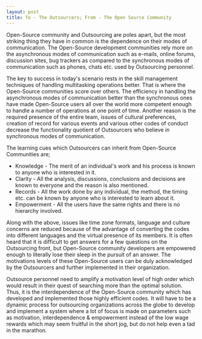 ```yaml
---
layout: post
title: To - The Outsourcers; From - The Open Source Community
---
```


Open-Source community and Outsourcing are poles apart, but the most striking thing they have in common is the dependence on their modes of communication. The Open-Source development communities rely more on the asynchronous modes of communication such as e-mails, online forums, discussion sites, bug trackers as compared to the synchronous modes of communication such as phones, chats etc. used by Outsourcing personnel. 

The key to success in today's scenario rests in the skill management techniques of handling multitasking operations better. That is where the Open-Source communities score over others. The efficiency in handling the asynchronous modes of communication better than the synchronous ones have made Open-Source users all over the world more competent enough to handle a number of operations at one point of time. Another reason is the required presence of the entire team, issues of cultural preferences, creation of record for various events and various other codes of conduct decrease the functionality quotient of Outsourcers who believe in synchronous modes of communication.

The learning cues which Outsourcers can inherit from Open-Source Communities are;

- Knowledge - The merit of an individual's work and his process is known to anyone who is interested in it.
- Clarity - All the analysis, discussions, conclusions and decisions are known to everyone and the reason is also mentioned.
- Records - All the work done by any individual, the method, the timing etc. can be known by anyone who is interested to learn about it.
- Empowerment - All the users have the same rights and there is no hierarchy involved.

Along with the above, issues like time zone formats, language and culture concerns are reduced because of the advantage of converting the codes into different languages and the virtual presence of its members. It is often heard that it is difficult to get answers for a few questions on the Outsourcing front, but Open-Source community developers are empowered enough to literally lose their sleep in the pursuit of an answer. The motivations levels of these Open-Source users can be duly acknowledged by the Outsourcers and further implemented in their organization.

Outsource personnel need to amplify a motivation level of high order which would result in their quest of searching more than the optimal solution. Thus, it is the interdependence of the Open-Source community which has developed and implemented those highly efficient codes. It will have to be a dynamic process for outsourcing organizations across the globe to develop and implement a system where a lot of focus is made on parameters such as motivation, interdependence & empowerment instead of the low wage rewards which may seem fruitful in the short jog, but do not help even a tad in the marathon.
